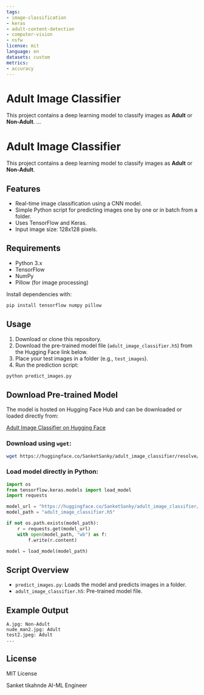 ```yaml
---
tags:
- image-classification
- keras
- adult-content-detection
- computer-vision
- nsfw
license: mit
language: en
datasets: custom
metrics:
- accuracy
---
```


# Adult Image Classifier

This project contains a deep learning model to classify images as **Adult** or **Non-Adult**.
...

# Adult Image Classifier

This project contains a deep learning model to classify images as **Adult** or **Non-Adult**.

## Features

* Real-time image classification using a CNN model.
* Simple Python script for predicting images one by one or in batch from a folder.
* Uses TensorFlow and Keras.
* Input image size: 128x128 pixels.

## Requirements

* Python 3.x
* TensorFlow
* NumPy
* Pillow (for image processing)

Install dependencies with:

```bash
pip install tensorflow numpy pillow
```

## Usage

1. Download or clone this repository.
2. Download the pre-trained model file (`adult_image_classifier.h5`) from the Hugging Face link below.
3. Place your test images in a folder (e.g., `test_images`).
4. Run the prediction script:

```bash
python predict_images.py
```

## Download Pre-trained Model

The model is hosted on Hugging Face Hub and can be downloaded or loaded directly from:

[Adult Image Classifier on Hugging Face](https://huggingface.co/SanketSanky/adult_image_classifier)

### Download using `wget`:

```bash
wget https://huggingface.co/SanketSanky/adult_image_classifier/resolve/main/adult_image_classifier.h5
```

### Load model directly in Python:

```python
import os
from tensorflow.keras.models import load_model
import requests

model_url = "https://huggingface.co/SanketSanky/adult_image_classifier/resolve/main/adult_image_classifier.h5"
model_path = "adult_image_classifier.h5"

if not os.path.exists(model_path):
    r = requests.get(model_url)
    with open(model_path, "wb") as f:
        f.write(r.content)

model = load_model(model_path)
```

## Script Overview

* `predict_images.py`: Loads the model and predicts images in a folder.
* `adult_image_classifier.h5`: Pre-trained model file.

## Example Output

```
A.jpg: Non-Adult
nude_man2.jpg: Adult
test2.jpeg: Adult
...
```

## License

MIT License

Sanket tikahnde AI-ML Engineer
